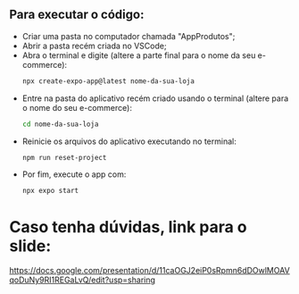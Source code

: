 ## Para executar o código:
- Criar uma pasta no computador chamada "AppProdutos";
- Abrir a pasta recém criada no VSCode;
- Abra o terminal e digite (altere a parte final para o nome da seu e-commerce):
  ```bash
  npx create-expo-app@latest nome-da-sua-loja
  ```
- Entre na pasta do aplicativo recém criado usando o terminal (altere para o nome do seu e-commerce):
  ```bash
  cd nome-da-sua-loja
  ```
- Reinicie os arquivos do aplicativo executando no terminal:
  ```bash
  npm run reset-project
  ```
- Por fim, execute o app com:
  ```bash
  npx expo start
  ```


# Caso tenha dúvidas, link para o slide:
https://docs.google.com/presentation/d/11caOGJ2eiP0sRpmn6dDOwlMOAVqoDuNy9RI1REGaLvQ/edit?usp=sharing
  
